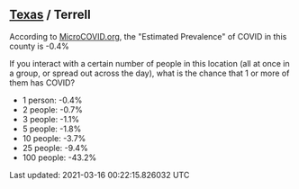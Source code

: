 
## [Texas](/united-states/texas) / Terrell

According to [MicroCOVID.org](http://microcovid.org),
the "Estimated Prevalence" of COVID in this county is -0.4%

If you interact with a certain number of people in this location
(all at once in a group, or spread out across the day), what is the chance that
1 or more of them has COVID?

- 1 person: -0.4%
- 2 people: -0.7%
- 3 people: -1.1%
- 5 people: -1.8%
- 10 people: -3.7%
- 25 people: -9.4%
- 100 people: -43.2%

Last updated: 2021-03-16 00:22:15.826032 UTC
